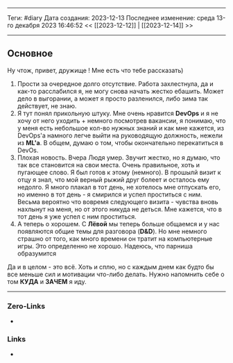 ___
Теги: #diary 
Дата создания: 2023-12-13
Последнее изменение: среда 13-го декабря 2023 16:46:52
<< [[2023-12-12]] | [[2023-12-14]] >> 
___
## Основное

Ну чтож, привет, дружище ! Мне есть что тебе рассказать)

1. Прости за очередное долго отсутствие. Работа захлестнула, да и как-то расслабился я, не могу снова начать жестко ебашить. Может дело в выгорании, а может я просто разленился, либо зима так действует, не знаю.
2. Я тут понял прикольную штуку. Мне очень нравится **DevOps** и я не хочу от него уходить + немного посмотрев вакансии, я понимаю, что у меня есть небольшое кол-во нужных знаний и как мне кажется, из DevOps'а намного легче выйти на руководящую должность, нежели из **ML'a**. В общем, думаю о том, чтобы окончательно перекатиться в DevOs.
3. Плохая новость. Вчера Людя умер. Звучит жестко, но я думаю, что так все становится на свои места. Очень правильное, хоть и пугающее слово. Я был готов к этому (немного). В прошылй визит к отцу я знал, что мой верный рыжий друг болеет и осталось ему недолго. Я много плакал в тот день, не хотелось мне отпускать его, но именно в тот день - я смирился и успел проститься с ним. Весьма вероятно что вовремя следующего визита - чувства вновь нахлынут на меня, но от этого никуда не деться. Мне кажется, что в тот день я уже успел с ним проститься.
4. А теперь о хорошем. С **Лёвой** мы теперь больше общаемся и у нас появляются общие темы для разговора (**D&D**). Но мне немного страшно от того, как много времени он тратит на компьютерные игры. Это определенно не хорошо. Надеюсь, что парниша образумится

Да и в целом - это всё. Хоть и сплю, но с каждым днем как будто бы все меньше сил и мотивации что-либо делать. Нужно напомнить себе о том **КУДА** и **ЗАЧЕМ** я иду.

___
### Zero-Links
- 

### Links
- 